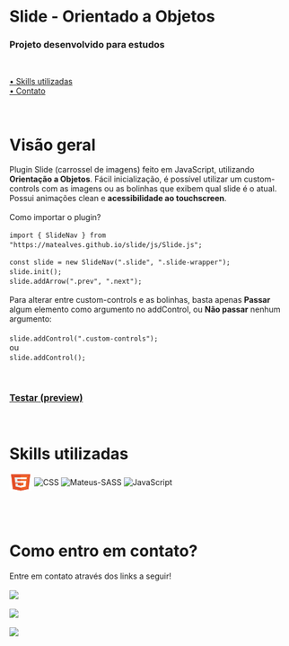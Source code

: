 <div>
<h1>Slide - Orientado a Objetos</h1>
</div>

<h3>
  Projeto desenvolvido para estudos
</h3>
<br>

<p>
 <!-- <a href="#visao">• Visão geral</a> <br> -->
 <a href="#leng">• Skills utilizadas</a>
 <br>
 <a href="#contato">• Contato</a>  
</p>
<br>

<div id="visao">
<h1>Visão geral</h1>
Plugin Slide (carrossel de imagens) feito em JavaScript, utilizando  <strong>Orientação a Objetos</strong>. Fácil inicialização, é possível utilizar um custom-controls com as imagens ou as bolinhas que exibem qual slide é o atual. Possui animações clean e <strong>acessibilidade ao touchscreen</strong>.
<br><br>
Como importar o plugin?
<br>

`import { SlideNav } from "https://matealves.github.io/slide/js/Slide.js";`<br>

`const slide = new SlideNav(".slide", ".slide-wrapper");`<br>
`slide.init();`<br>
`slide.addArrow(".prev", ".next");`<br><br>
Para alterar entre custom-controls e as bolinhas, basta apenas <strong>Passar</strong> algum elemento como argumento no addControl, ou <strong>Não passar</strong> nenhum argumento:<br><br>
`slide.addControl(".custom-controls");`<br>
ou <br>
`slide.addControl();`<br>
</div>
<br>

<!--<h1 align="center"> -->
<h3>
<a href="https://matealves.github.io/slide/" target="_blank">Testar (preview)</a> 
</h3>

<!-- <p align = "center">
  <img src ="assets/img/relogio_readme.jpg" alt = "mockup" />
</p> -->
<br>

<div id="leng">
<h1>Skills utilizadas</h1>

 <img align="center" alt="HTML" height="30" width="40" src="https://raw.githubusercontent.com/devicons/devicon/master/icons/html5/html5-original.svg" title="HTML 5">
  <img align="center" alt="CSS" height="30" width="40" src="https://cdn.jsdelivr.net/gh/devicons/devicon/icons/css3/css3-original.svg" title="CSS 3">
  <img align="center" alt="Mateus-SASS" height="30" width="40" src="https://cdn.jsdelivr.net/gh/devicons/devicon/icons/sass/sass-original.svg" title="Sass">
  <img align="center" alt="JavaScript" height="30" width="40" src="https://cdn.jsdelivr.net/gh/devicons/devicon/icons/javascript/javascript-original.svg" title="JavaScript">

</div>
<br>
<br>
<br>

<div id="contato">
<h1>Como entro em contato?</h1>

Entre em contato através dos links a seguir!
<br>
<br>
<a href="https://www.linkedin.com/in/mateusalvesds/" target="_blank"><img src="https://img.shields.io/badge/-LinkedIn-%230077B5?style=for-the-badge&logo=linkedin&logoColor=white" target="_blank"></a>

<a href = "mailto:contatomateusalves@hotmail.com"><img src="https://img.shields.io/badge/Microsoft_Outlook-0078D4?style=for-the-badge&logo=microsoft-outlook&logoColor=white" target="_blank"></a>

<a href="https://api.whatsapp.com/send?phone=+5511966616365" target="_blank"><img src="https://img.shields.io/badge/WhatsApp-25D366?style=for-the-badge&logo=whatsapp&logoColor=white" target="_blank"></a>

</div>
<br>
<br>
<br>
